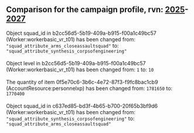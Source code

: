 ## Comparison for the campaign profile, rvn: [2025](https://github.com/PRO100KatYT/FortniteProfileRevisions/tree/main/profiles/campaign/2025%20campaign.json)-[2027](https://github.com/PRO100KatYT/FortniteProfileRevisions/tree/main/profiles/campaign/2027%20campaign.json)

Object squad_id in b2cc56d5-5b19-409a-b915-f00a1c49bc57 (Worker:workerbasic_vr_t01) has been changed from: `"squad_attribute_arms_closeassaultsquad"` to: `"squad_attribute_synthesis_corpsofengineering"`
<br><br>
Object level in b2cc56d5-5b19-409a-b915-f00a1c49bc57 (Worker:workerbasic_vr_t01) has been changed from: `1` to: `10`
<br><br>
The quantity of item 0f5e70c6-3b6c-4e72-87f3-f9fc8bac1cb9 (AccountResource:personnelxp) has been changed from: `1781650` to: `1770400`
<br><br>
Object squad_id in c637ed85-bd3f-4b65-b700-20f65b3bf9d6 (Worker:workerbasic_vr_t01) has been changed from: `"squad_attribute_synthesis_corpsofengineering"` to: `"squad_attribute_arms_closeassaultsquad"`
<br><br>
